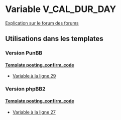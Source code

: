 # Variable V_CAL_DUR_DAY
[Explication sur le forum des forums](http://forum.forumactif.com/t294113-listing-des-variables#V_CAL_DUR_DAY)
## Utilisations dans les templates
### Version PunBB
#### [Template posting_confirm_code](punbb/posting_confirm_code.md)
* [Variable à la ligne 29](../punbb/posting_confirm_code.tpl#L29)
### Version phpBB2
#### [Template posting_confirm_code](subsilver/posting_confirm_code.md)
* [Variable à la ligne 27](../subsilver/posting_confirm_code.tpl#L27)
